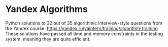 # Yandex Algorithms
Python solutions to 32 out of 35 algorithmic interview-style questions from the Yandex course: https://yandex.ru/yaintern/training/algorithm-training
These solutions have passed all time and memory constraints in the testing system, meaning they are quite efficient. 
